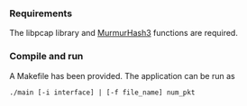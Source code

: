 ### Requirements
The libpcap library and [MurmurHash3](https://github.com/aappleby/smhasher) functions are required.

### Compile and run
A Makefile has been provided. The application can be run as

```./main [-i interface] | [-f file_name] num_pkt```